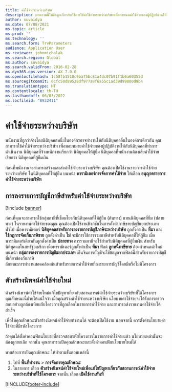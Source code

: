 ```yaml
---
title: ค่าใช้จ่ายระหว่างบริษัท
description: บทความนี้ให้ข้อมูลเกี่ยวกับวิธีการใช้ค่าใช้จ่ายระหว่างบริษัทเพื่อกำหนดค่าใช้จ่ายของผู้ปฏิบัติงานให้กับนิติบุคคลที่มีการดำเนินงาน
author: suvaidya
ms.date: 07/08/2021
ms.topic: article
ms.prod: ''
ms.technology: ''
ms.search.form: TrvParameters
audience: Application User
ms.reviewer: johnmichalak
ms.search.region: Global
ms.author: suvaidya
ms.search.validFrom: 2016-02-28
ms.dyn365.ops.version: AX 7.0.0
ms.openlocfilehash: 1c58fb1510c9ba75bc81a4dc07b91f1b6a60355d
ms.sourcegitcommit: 6cfc50d89528df977a8f6a55c1ad39d99800d9b4
ms.translationtype: HT
ms.contentlocale: th-TH
ms.lasthandoff: 06/03/2022
ms.locfileid: "8932411"
---
```

# <a name="intercompany-expenses"></a>ค่าใช้จ่ายระหว่างบริษัท

พนักงานที่ถูกว่าจ้างโดยนิติบุคคลหนึ่งในองค์กรอาจทำงานให้กับนิติบุคคลอื่นในองค์กรเดียวกัน คุณสามารถใช้ค่าใช้จ่ายระหว่างบริษัท เพื่อมอบหมายค่าใช้จ่ายของผู้ปฏิบัติงานให้กับนิติบุคคลที่ทำการดำเนินงาน นิติบุคคลที่จ้างพนักงานเรียกว่า นิติบุคคลให้กู้ยืม นิติบุคคลที่พนักงานต้องเสียค่าใช้จ่าย เรียกว่า นิติบุคคลที่กู้ยืมเงิน 

ก่อนที่พนักงานจะสามารถสร้างและส่งค่าใช้จ่ายระหว่างบริษัท คุณต้องเปิดใช้งานรายการค่าใช้จ่ายระหว่างบริษัท ในนิติบุคคลที่ให้กู้ยืม บนหน้า **พารามิเตอร์การจัดการค่าใช้จ่าย** ให้เลือก **อนุญาตรายการค่าใช้จ่ายระหว่างบริษัท** 

## <a name="tax-posting-for-intercompany-expenses"></a>การลงรายการบัญชีภาษีสำหรับค่าใช้จ่ายระหว่างบริษัท

[!include [banner](../includes/banner.md)]

ก่อนที่คุณจะสามารถใช้กลุ่มภาษีที่เชื่อมโยงกับนิติบุคคลที่ให้กู้ยืม (ต้นทาง) แทนนิติบุคคลที่ยืม (ปลายทาง) ในรายงานค่าใช้จ่ายของคุณ คุณต้องเปิดใช้งานฟังก์ชันในการตั้งค่าภาษีขายบัญชีแยกประเภททั่วไป เมื่อพารามิเตอร์ **นิติบุคคลสำหรับการลงรายการบัญชีภาษีระหว่างบริษัท** ถูกตั้งค่าเป็น **ที่มา** และ **ใช้กฎการจัดเก็บภาษีขาย** ถูกตั้งค่าเป็น **ไม่** จะมีการใช้การรวมภาษีสำหรับนิติบุคคลที่ให้กู้ยืม เมื่อพารามิเตอร์เดียวกันถูกตั้งค่าเป็น **ปลายทาง** การรวมภาษีจะใช้สำหรับนิติบุคคลที่กู้ยืมเงิน สำหรับนิติบุคคลในสหรัฐอเมริกา เมื่อพารามิเตอร์ถูกตั้งค่าเป็น **ที่มา** ฟิลด์ **ลูกหนี้ภาษีขาย** ต้องกำหนดค่าใหม่บนหน้า **กลุ่มการลงรายการบัญชีแยกประเภท** เอ็นจินการบัญชีจะใช้ข้อมูลจากฟิลด์นี้สำหรับรายการบัญชีที่เกี่ยวข้องกับภาษี   
ลักษณะการทำงานสอดคล้องกันสำหรับรายการค่าใช้จ่ายที่ลงรายการบัญชีโดยมีหรือไม่มีโครงการ  

## <a name="new-expense-expression-builder"></a>ตัวสร้างนิพจน์ค่าใช้จ่ายใหม่

ตัวสร้างนิพจน์ค่าใช้จ่ายใหม่แก้ไขปัญหาเกี่ยวกับสถานการณ์ค่าใช้จ่ายระหว่างบริษัทที่ใช้โครงการ คุณลักษณะนี้ช่วยให้แน่ใจว่า เมื่อคุณสร้างค่าใช้จ่ายระหว่างบริษัท นโยบายค่าใช้จ่ายจะได้รับการตรวจสอบอย่างถูกต้องเทียบกับโครงการที่ถูกเลือกในรายการค่าใช้จ่าย และสามารถส่งรายงานค่าใช้จ่ายได้สำเร็จ

เพื่อให้คุณลักษณะตัวสร้างนิพจน์ค่าใช้จ่ายทำงานได้ จะต้องเปิดใช้งาน นอกจากนี้ ควรตั้งค่านโยบายค่าใช้จ่ายที่มีรหัสโครงการ

ถ้าคุณได้ตั้งค่าคอนฟิกนโยบายที่ตรวจสอบรหัสโครงการในรายการค่าใช้จ่ายแล้ว นโยบายเหล่านั้นจะต้องถูกยกเลิก จากนั้น คุณสามารถเปิดคุณลักษณะและตั้งค่าคอนฟิกนโยบายใหม่ได้

หากต้องการเปิดคุณลักษณะ ให้ทำตามขั้นตอนเหล่านี้

1. ไปที่ **พื้นที่ทำงาน** \> **การจัดการคุณลักษณะ**
2. ในรายการ เลือก **ตัวสร้างนิพจน์ค่าใช้จ่ายใหม่เพื่อแก้ไขปัญหาเกี่ยวกับสถานการณ์ค่าใช้จ่ายระหว่างบริษัทที่ใช้โครงการ** จากนั้น เลือก **เปิดใช้งานทันที**

[!INCLUDE[footer-include](../includes/footer-banner.md)]

